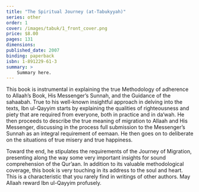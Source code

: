 ```yaml
---
title: "The Spiritual Journey (at-Tabukyyah)"
series: other
order: 1
cover: /images/tabuk/1_front_cover.png
price: $8.00
pages: 131
dimensions:
published_date: 2007
binding: paperback
isbn: 1-891229-61-3
summary: >
    Summary here.
---
```


This book is instrumental in explaining the true Methodology of adherence to Allaah’s Book, His Messenger’s Sunnah, and the Guidance of the sahaabah.
True to his well-known insightful approach in delving into the texts, Ibn ul-Qayyim starts by explaining the qualities of righteousness and piety that are required from everyone, both in practice and in da‘wah. He then proceeds to describe the true meaning of migration to Allaah and His Messenger, discussing in the process full submission to the Messenger’s Sunnah as an integral requirement of eemaan. He then goes on to deliberate on the situations of true misery and true happiness.

Toward the end, he stipulates the requirements of the Journey of Migration, presenting along the way some very important insights for sound comprehension of the Qur’aan. In addition to its valuable methodological coverage, this book is very touching in its address to the soul and heart. This is a characteristic that you rarely find in writings of other authors. May Allaah reward Ibn ul-Qayyim profusely.
